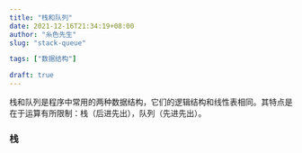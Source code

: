 ```yaml
---
title: "栈和队列"
date: 2021-12-16T21:34:19+08:00
author: "糸色先生"
slug: "stack-queue"

tags: ["数据结构"]

draft: true
---
```


栈和队列是程序中常用的两种数据结构，它们的逻辑结构和线性表相同。其特点是在于运算有所限制：栈（后进先出），队列（先进先出）。

### 栈

